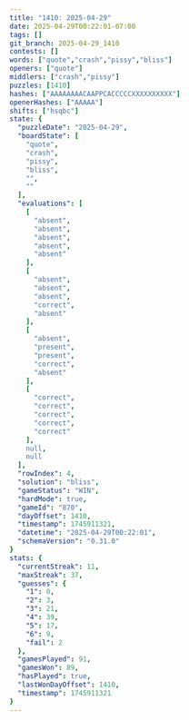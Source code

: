 ```yaml
---
title: "1410: 2025-04-29"
date: 2025-04-29T00:22:01-07:00
tags: []
git_branch: 2025-04-29_1410
contests: []
words: ["quote","crash","pissy","bliss"]
openers: ["quote"]
middlers: ["crash","pissy"]
puzzles: [1410]
hashes: ["AAAAAAAACAAPPCACCCCCXXXXXXXXXX"]
openerHashes: ["AAAAA"]
shifts: ["hsqbc"]
state: {
  "puzzleDate": "2025-04-29",
  "boardState": [
    "quote",
    "crash",
    "pissy",
    "bliss",
    "",
    ""
  ],
  "evaluations": [
    [
      "absent",
      "absent",
      "absent",
      "absent",
      "absent"
    ],
    [
      "absent",
      "absent",
      "absent",
      "correct",
      "absent"
    ],
    [
      "absent",
      "present",
      "present",
      "correct",
      "absent"
    ],
    [
      "correct",
      "correct",
      "correct",
      "correct",
      "correct"
    ],
    null,
    null
  ],
  "rowIndex": 4,
  "solution": "bliss",
  "gameStatus": "WIN",
  "hardMode": true,
  "gameId": "870",
  "dayOffset": 1410,
  "timestamp": 1745911321,
  "datetime": "2025-04-29T00:22:01",
  "schemaVersion": "0.31.0"
}
stats: {
  "currentStreak": 11,
  "maxStreak": 37,
  "guesses": {
    "1": 0,
    "2": 3,
    "3": 21,
    "4": 39,
    "5": 17,
    "6": 9,
    "fail": 2
  },
  "gamesPlayed": 91,
  "gamesWon": 89,
  "hasPlayed": true,
  "lastWonDayOffset": 1410,
  "timestamp": 1745911321
}
---
```

<!-- more -->

